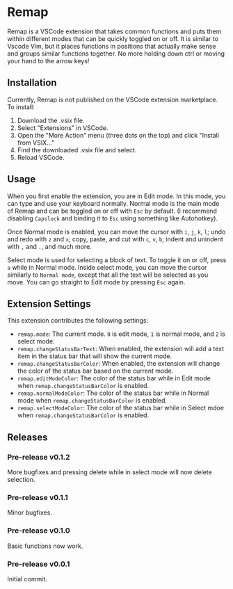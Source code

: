 # Remap

Remap is a VSCode extension that takes common functions and puts them within different modes that can be quickly toggled on or off. It is similar to Vscode Vim, but it places functions in positions that actually make sense and groups similar functions together. No more holding down ctrl or moving your hand to the arrow keys!

## Installation

Currently, Remap is not published on the VSCode extension marketplace. To install:

1. Download the .vsix file.
2. Select "Extensions" in VSCode.
3. Open the "More Action" menu (three dots on the top) and click "Install from VSIX…"
4. Find the downloaded .vsix file and select.
5. Reload VSCode.

## Usage

When you first enable the extension, you are in Edit mode. In this mode, you can type and use your keyboard normally. Normal mode is the main mode of Remap and can be toggled on or off with `Esc` by default. (I recommend disabling `Capslock` and binding it to `Esc` using something like Autohotkey).

Once Normal mode is enabled, you can move the cursor with `i`, `j`, `k`, `l`; undo and redo with `z` and `x`; copy, paste, and cut with `c`, `v`, `b`; indent and unindent with `,` and `.`, and much more.

Select mode is used for selecting a block of text. To toggle it on or off, press `a` while in Normal mode. Inside select mode, you can move the cursor similarly to `Normal mode`, except that all the text will be selected as you move. You can go straight to Edit mode by pressing `Esc` again.

## Extension Settings

This extension contributes the following settings:

* `remap.mode`: The current mode. `0` is edit mode, `1` is normal mode, and `2` is select mode.
* `remap.changeStatusBarText`: When enabled, the extension will add a text item in the status bar that will show the current mode.
* `remap.changeStatusBarColor`: When enabled, the extension will change the color of the status bar based on the current mode.
* `remap.editModeColor`: The color of the status bar while in Edit mode when `remap.changeStatusBarColor` is enabled.
* `remap.normalModeColor`: The color of the status bar while in Normal mode when `remap.changeStatusBarColor` is enabled.
* `remap.selectModeColor`: The color of the status bar while in Select mdoe when `remap.changeStatusBarColor` is enabled.

## Releases

### Pre-release v0.1.2

More bugfixes and pressing delete while in select mode will now delete selection.

### Pre-release v0.1.1

Minor bugfixes.

### Pre-release v0.1.0

Basic functions now work.

### Pre-release v0.0.1

Initial commit.
